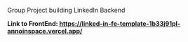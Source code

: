 Group Project building LinkedIn Backend

**Link to FrontEnd: https://linked-in-fe-template-1b33j91pl-annoinspace.vercel.app/**
